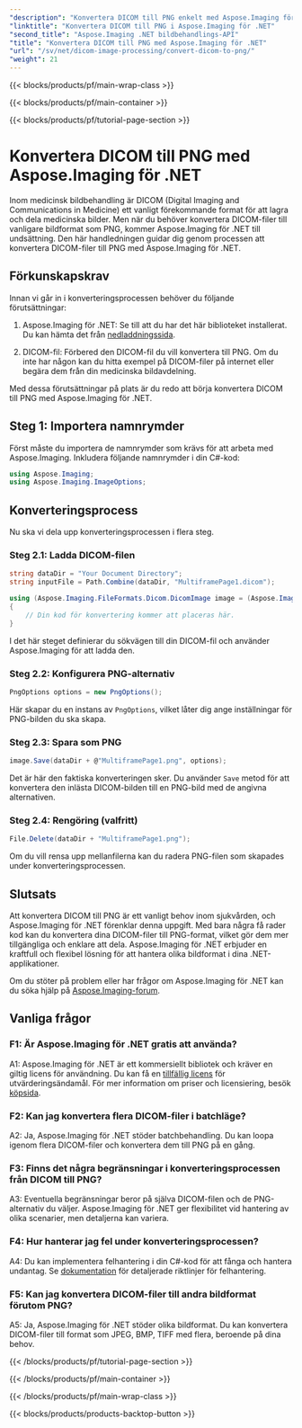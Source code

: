 ```yaml
---
"description": "Konvertera DICOM till PNG enkelt med Aspose.Imaging för .NET. Effektivisera delning av medicinska bilder."
"linktitle": "Konvertera DICOM till PNG i Aspose.Imaging för .NET"
"second_title": "Aspose.Imaging .NET bildbehandlings-API"
"title": "Konvertera DICOM till PNG med Aspose.Imaging för .NET"
"url": "/sv/net/dicom-image-processing/convert-dicom-to-png/"
"weight": 21
---
```


{{< blocks/products/pf/main-wrap-class >}}

{{< blocks/products/pf/main-container >}}

{{< blocks/products/pf/tutorial-page-section >}}

# Konvertera DICOM till PNG med Aspose.Imaging för .NET

Inom medicinsk bildbehandling är DICOM (Digital Imaging and Communications in Medicine) ett vanligt förekommande format för att lagra och dela medicinska bilder. Men när du behöver konvertera DICOM-filer till vanligare bildformat som PNG, kommer Aspose.Imaging för .NET till undsättning. Den här handledningen guidar dig genom processen att konvertera DICOM-filer till PNG med Aspose.Imaging för .NET.

## Förkunskapskrav

Innan vi går in i konverteringsprocessen behöver du följande förutsättningar:

1. Aspose.Imaging för .NET: Se till att du har det här biblioteket installerat. Du kan hämta det från [nedladdningssida](https://releases.aspose.com/imaging/net/).

2. DICOM-fil: Förbered den DICOM-fil du vill konvertera till PNG. Om du inte har någon kan du hitta exempel på DICOM-filer på internet eller begära dem från din medicinska bildavdelning.

Med dessa förutsättningar på plats är du redo att börja konvertera DICOM till PNG med Aspose.Imaging för .NET.

## Steg 1: Importera namnrymder

Först måste du importera de namnrymder som krävs för att arbeta med Aspose.Imaging. Inkludera följande namnrymder i din C#-kod:

```csharp
using Aspose.Imaging;
using Aspose.Imaging.ImageOptions;
```

## Konverteringsprocess

Nu ska vi dela upp konverteringsprocessen i flera steg.

### Steg 2.1: Ladda DICOM-filen

```csharp
string dataDir = "Your Document Directory";
string inputFile = Path.Combine(dataDir, "MultiframePage1.dicom");

using (Aspose.Imaging.FileFormats.Dicom.DicomImage image = (Aspose.Imaging.FileFormats.Dicom.DicomImage)Image.Load(inputFile))
{
    // Din kod för konvertering kommer att placeras här.
}
```

I det här steget definierar du sökvägen till din DICOM-fil och använder Aspose.Imaging för att ladda den.

### Steg 2.2: Konfigurera PNG-alternativ

```csharp
PngOptions options = new PngOptions();
```

Här skapar du en instans av `PngOptions`, vilket låter dig ange inställningar för PNG-bilden du ska skapa.

### Steg 2.3: Spara som PNG

```csharp
image.Save(dataDir + @"MultiframePage1.png", options);
```

Det är här den faktiska konverteringen sker. Du använder `Save` metod för att konvertera den inlästa DICOM-bilden till en PNG-bild med de angivna alternativen.

### Steg 2.4: Rengöring (valfritt)

```csharp
File.Delete(dataDir + "MultiframePage1.png");
```

Om du vill rensa upp mellanfilerna kan du radera PNG-filen som skapades under konverteringsprocessen.

## Slutsats

Att konvertera DICOM till PNG är ett vanligt behov inom sjukvården, och Aspose.Imaging för .NET förenklar denna uppgift. Med bara några få rader kod kan du konvertera dina DICOM-filer till PNG-format, vilket gör dem mer tillgängliga och enklare att dela. Aspose.Imaging för .NET erbjuder en kraftfull och flexibel lösning för att hantera olika bildformat i dina .NET-applikationer.

Om du stöter på problem eller har frågor om Aspose.Imaging för .NET kan du söka hjälp på [Aspose.Imaging-forum](https://forum.aspose.com/).

## Vanliga frågor

### F1: Är Aspose.Imaging för .NET gratis att använda?

A1: Aspose.Imaging för .NET är ett kommersiellt bibliotek och kräver en giltig licens för användning. Du kan få en [tillfällig licens](https://purchase.aspose.com/temporary-license/) för utvärderingsändamål. För mer information om priser och licensiering, besök [köpsida](https://purchase.aspose.com/buy).

### F2: Kan jag konvertera flera DICOM-filer i batchläge?

A2: Ja, Aspose.Imaging för .NET stöder batchbehandling. Du kan loopa igenom flera DICOM-filer och konvertera dem till PNG på en gång.

### F3: Finns det några begränsningar i konverteringsprocessen från DICOM till PNG?

A3: Eventuella begränsningar beror på själva DICOM-filen och de PNG-alternativ du väljer. Aspose.Imaging för .NET ger flexibilitet vid hantering av olika scenarier, men detaljerna kan variera.

### F4: Hur hanterar jag fel under konverteringsprocessen?

A4: Du kan implementera felhantering i din C#-kod för att fånga och hantera undantag. Se [dokumentation](https://reference.aspose.com/imaging/net/) för detaljerade riktlinjer för felhantering.

### F5: Kan jag konvertera DICOM-filer till andra bildformat förutom PNG?

A5: Ja, Aspose.Imaging för .NET stöder olika bildformat. Du kan konvertera DICOM-filer till format som JPEG, BMP, TIFF med flera, beroende på dina behov.

{{< /blocks/products/pf/tutorial-page-section >}}

{{< /blocks/products/pf/main-container >}}

{{< /blocks/products/pf/main-wrap-class >}}

{{< blocks/products/products-backtop-button >}}